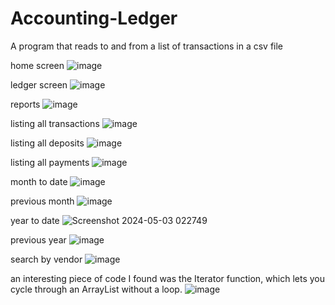 # Accounting-Ledger
A program that reads to and from a list of transactions in a csv file

home screen
![image](https://github.com/LBihn-King/Accounting-Ledger/assets/166444171/9ac1c958-339d-4da4-b997-50524c15d9b6)

ledger screen
![image](https://github.com/LBihn-King/Accounting-Ledger/assets/166444171/dfadba82-3096-4464-8a16-87bd706a4610)

reports
![image](https://github.com/LBihn-King/Accounting-Ledger/assets/166444171/5e8078cf-fdd8-48e5-82d0-23515ea5b1d8)

listing all transactions
![image](https://github.com/LBihn-King/Accounting-Ledger/assets/166444171/2ea61c26-fc20-4765-875d-c5828f5d4e86)

listing all deposits
![image](https://github.com/LBihn-King/Accounting-Ledger/assets/166444171/f7b6fb70-aabb-441d-bfb9-f445011572d0)

listing all payments
![image](https://github.com/LBihn-King/Accounting-Ledger/assets/166444171/58098586-eaa7-4908-84fa-75f42daab56b)

month to date
![image](https://github.com/LBihn-King/Accounting-Ledger/assets/166444171/dd79f347-c8cb-4af5-9fcd-d0d55f87fdf7)

previous month
![image](https://github.com/LBihn-King/Accounting-Ledger/assets/166444171/78b473eb-3284-482d-a431-a5f17863d952)

year to date
![Screenshot 2024-05-03 022749](https://github.com/LBihn-King/Accounting-Ledger/assets/166444171/4c3cb5c5-17b7-46e5-a5dd-294f15470895)

previous year
![image](https://github.com/LBihn-King/Accounting-Ledger/assets/166444171/14e56209-651e-463d-ba83-2d29bf1d72a6)

search by vendor
![image](https://github.com/LBihn-King/Accounting-Ledger/assets/166444171/875c80c6-4ee8-4c73-9e9f-c1f725b3bfe8)

an interesting piece of code I found was the Iterator function, which lets you cycle through an ArrayList without a loop.
![image](https://github.com/LBihn-King/Accounting-Ledger/assets/166444171/846d9099-5715-48bc-8e95-779dc06a0abf)
